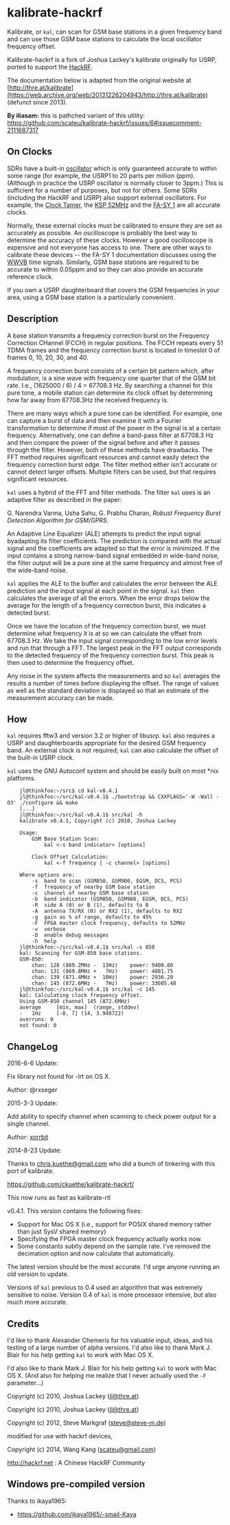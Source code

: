 # kalibrate-hackrf

Kalibrate, or `kal`, can scan for GSM base stations in a given frequency band and
can use those GSM base stations to calculate the local oscillator frequency
offset.

Kalibrate-hackrf is a fork of Joshua Lackey's kalibrate originally for USRP, ported
to support the [HackRF](https://greatscottgadgets.com/hackrf/). 

The documentation below is adapted from the original website at
[http://thre.at/kalibrate](https://web.archive.org/web/20131226204943/http://thre.at/kalibrate)
(defunct since 2013).
  
**By iliasam:** this is pathched variant of this utility: https://github.com/scateu/kalibrate-hackrf/issues/6#issuecomment-2111687317  


## On Clocks

SDRs have a built-in
[oscillator](http://en.wikipedia.org/wiki/Electronic_oscillator) which is only
guaranteed accurate to within some range (for example, the USRP1 to 20 parts per million (ppm). (Although in practice
the USRP oscillator is normally closer to 3ppm.) This is sufficient for a number
of purposes, but not for others. Some SDRs (including the HackRF and USRP) also support external
oscillators. For example, the [Clock Tamer](http://code.google.com/p/clock-tamer/),
the [KSP 52MHz](https://web.archive.org/web/20100518194722/http://kestrelsignalprocessing.mybigcommerce.com/products/52MHz-clock-generator.html)
and the [FA-SY 1](https://web.archive.org/web/20101221022021/http://www.box73.de/catalog/product_info.php?products_id=1869)
are all accurate clocks.

Normally, these external clocks must be calibrated to ensure they are set as
accurately as possible. An oscilloscope is probably the best way to determine
the accuracy of these clocks. However a good oscilloscope is expensive and not
everyone has access to one. There are other ways to calibrate these devices --
the FA-SY 1 documentation discusses using the [WWVB](http://en.wikipedia.org/wiki/WWVB)
time signals. Similarly, GSM base stations are required to be accurate to within
0.05ppm and so they can also provide an accurate reference clock.

If you own a USRP daughterboard that covers the GSM frequencies in your area,
using a GSM base station is a particularly convenient.

## Description

A base station transmits a frequency correction burst on the Frequency Correction
CHannel (FCCH) in regular positions. The FCCH repeats every 51 TDMA frames and the
frequency correction burst is located in timeslot 0 of frames 0, 10, 20, 30, and 40.

A frequency correction burst consists of a certain bit pattern which, after
modulation, is a sine wave with frequency one quarter that of the GSM bit rate.
I.e., (1625000 / 6) / 4 = 67708.3 Hz. By searching a channel for this pure tone,
a mobile station can determine its clock offset by determining how far away from
67708.3Hz the received frequency is.

There are many ways which a pure tone can be identified. For example, one can
capture a burst of data and then examine it with a Fourier transformation to
determine if most of the power in the signal is at a certain frequency.
Alternatively, one can define a band-pass filter at 67708.3 Hz and then compare
the power of the signal before and after it passes through the filter. However,
both of these methods have drawbacks. The FFT method requires significant resources
and cannot easily detect the frequency correction burst edge. The filter method
either isn't accurate or cannot detect larger offsets. Multiple filters can be
used, but that requires significant resources.

`kal` uses a hybrid of the FFT and filter methods. The filter `kal` uses is an
adaptive filter as described in the paper:

G. Narendra Varma, Usha Sahu, G. Prabhu Charan, _Robust Frequency Burst Detection Algorithm for GSM/GPRS_.

An Adaptive Line Equalizer (ALE) attempts to predict the input signal byadapting
its filter coefficients. The prediction is compared with the actual signal and the
coefficients are adapted so that the error is minimized. If the input contains a
strong narrow-band signal embedded in wide-band noise, the filter output will be
a pure sine at the same frequency and almost free of the wide-band noise.

`kal` applies the ALE to the buffer and calculates the error between the ALE prediction
and the input signal at each point in the signal. `kal` then calculates the average
of all the errors. When the error drops below the average for the length of a
frequency correction burst, this indicates a detected burst.

Once we have the location of the frequency correction burst, we must determine what
frequency it is at so we can calculate the offset from 67708.3 Hz. We take the
input signal corresponding to the low error levels and run that through a FFT.
The largest peak in the FFT output corresponds to the detected frequency of the
frequency correction burst. This peak is then used to determine the frequency offset.

Any noise in the system affects the measurements and so `kal` averages the results
a number of times before displaying the offset. The range of values as well as the
standard deviation is displayed so that an estimate of the measurement accuracy
can be made.

## How

`kal` requires fftw3 and version 3.2 or higher of libusrp. `kal` also requires a
USRP and daughterboards appropriate for the desired GSM frequency band. An external clock is not required; `kal` can also calculate the offset of the built-in USRP clock.

`kal` uses the GNU Autoconf system and should be easily built on most *nix platforms.

		jl@thinkfoo:~/src$ cd kal-v0.4.1
		jl@thinkfoo:~/src/kal-v0.4.1$ ./bootstrap && CXXFLAGS='-W -Wall -O3' ./configure && make
		[...]
		jl@thinkfoo:~/src/kal-v0.4.1$ src/kal -h
		kalibrate v0.4.1, Copyright (c) 2010, Joshua Lackey

		Usage:
			GSM Base Station Scan:
				kal <-s band indicator> [options]

			Clock Offset Calculation:
				kal <-f frequency | -c channel> [options]

		Where options are:
			-s	band to scan (GSM850, GSM900, EGSM, DCS, PCS)
			-f	frequency of nearby GSM base station
			-c	channel of nearby GSM base station
			-b	band indicator (GSM850, GSM900, EGSM, DCS, PCS)
			-R	side A (0) or B (1), defaults to B
			-A	antenna TX/RX (0) or RX2 (1), defaults to RX2
			-g	gain as % of range, defaults to 45%
			-F	FPGA master clock frequency, defaults to 52MHz
			-v	verbose
			-D	enable debug messages
			-h	help
		jl@thinkfoo:~/src/kal-v0.4.1$ src/kal -s 850
		kal: Scanning for GSM-850 base stations.
		GSM-850:
			chan: 128 (869.2MHz -  13Hz)	power: 9400.80
			chan: 131 (869.8MHz +   7Hz)	power: 4081.75
			chan: 139 (871.4MHz +  10Hz)	power: 2936.20
			chan: 145 (872.6MHz -   7Hz)	power: 33605.48
		jl@thinkfoo:~/src/kal-v0.4.1$ src/kal -c 145
		kal: Calculating clock frequency offset.
		Using GSM-850 channel 145 (872.6MHz)
		average		[min, max]	(range, stddev)
		-   1Hz		[-8, 7]	(14, 3.948722)
		overruns: 0
		not found: 0


## ChangeLog

2016-6-6 Update:

Fix library not found for -lrt on OS X. 

Author: @rxseger 

2015-3-3 Update:

Add ability to specify channel when scanning to check power output for a single channel.

Author: [xorrbit](https://github.com/xorrbit)

2014-8-23 Update:

Thanks to chris.kuethe@gmail.com who did a bunch of tinkering with this port of kalibrate.

https://github.com/ckuethe/kalibrate-hackrf/

This now runs as fast as kalibrate-rtl

v0.4.1\. This version contains the following fixes:

*   Support for Mac OS X (i.e., support for POSIX shared memory rather than just SysV shared memory)
*   Specifying the FPGA master clock frequency actually works now.
*   Some constants subtly depend on the sample rate. I've removed the decimation option and now calculate that automatically.

The latest version should be the most accurate. I'd urge anyone running an old version to update.

Versions of `kal` previous to 0.4 used an algorithm that was extremely sensitive to noise. Version 0.4 of `kal` is more processor intensive, but also much more accurate.


## Credits

I'd like to thank Alexander Chemeris for his valuable input, ideas, and his testing of a large number of alpha versions. I'd also like to thank Mark J. Blair for his help getting `kal` to work with Mac OS X.

I'd also like to thank Mark J. Blair for his help getting `kal` to work with Mac OS X. (And also for helping me realize that I never actually used the `-F` parameter...)

Copyright (c) 2010, Joshua Lackey ([jl@thre.at](mailto:jl@thre.at))

Copyright (c) 2010, Joshua Lackey (jl@thre.at)

Copyright (c) 2012, Steve Markgraf (steve@steve-m.de) 


modified for use with hackrf devices,

Copyright (c) 2014, Wang Kang (scateu@gmail.com) 

http://hackrf.net  : A Chinese HackRF Community


## Windows pre-compiled version

Thanks to ikaya1965:
 - <https://github.com/ikaya1965/-smail-Kaya>

